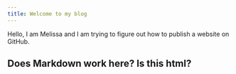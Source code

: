 ```yaml
---
title: Welcome to my blog
---
```


Hello, I am Melissa and I am trying to figure out how to publish a website on GitHub. 

## Does Markdown work here? Is this html? 
